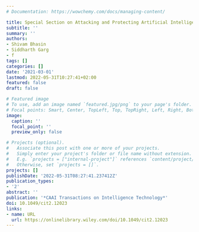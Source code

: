 ```yaml
---
# Documentation: https://wowchemy.com/docs/managing-content/

title: Special Section on Attacking and Protecting Artificial Intelligence
subtitle: ''
summary: ''
authors:
- Shivam Bhasin
- Siddharth Garg
- f
tags: []
categories: []
date: '2021-03-01'
lastmod: 2022-05-31T10:27:41+02:00
featured: false
draft: false

# Featured image
# To use, add an image named `featured.jpg/png` to your page's folder.
# Focal points: Smart, Center, TopLeft, Top, TopRight, Left, Right, BottomLeft, Bottom, BottomRight.
image:
  caption: ''
  focal_point: ''
  preview_only: false

# Projects (optional).
#   Associate this post with one or more of your projects.
#   Simply enter your project's folder or file name without extension.
#   E.g. `projects = ["internal-project"]` references `content/project/deep-learning/index.md`.
#   Otherwise, set `projects = []`.
projects: []
publishDate: '2022-05-31T08:27:41.237412Z'
publication_types:
- '2'
abstract: ''
publication: '*CAAI Transactions on Intelligence Technology*'
doi: 10.1049/cit2.12023
links:
- name: URL
  url: https://onlinelibrary.wiley.com/doi/10.1049/cit2.12023
---
```

